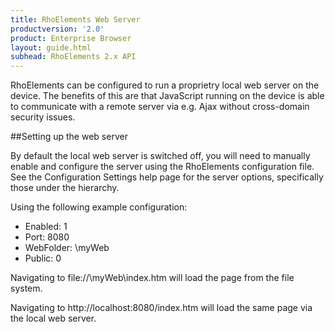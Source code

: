 ```yaml
---
title: RhoElements Web Server
productversion: '2.0'
product: Enterprise Browser
layout: guide.html
subhead: RhoElements 2.x API
---
```

RhoElements can be configured to run a proprietry local web server on the device. The benefits of this are that JavaScript running on the device is able to communicate with a remote server via e.g. Ajax without cross-domain security issues. 

##Setting up the web server 

By default the local web server is switched off, you will need to manually enable and configure the server using the RhoElements configuration file. See the Configuration Settings help page for the server options, specifically those under the <WebServer> hierarchy.

Using the following example configuration: 
<UL>
<LI>Enabled: 1 </LI>
<LI>Port: 8080 </LI>
<LI>WebFolder: \myWeb</LI>
<LI>Public: 0</LI>
</UL>

Navigating to file://\myWeb\index.htm will load the page from the file system.

Navigating to http://localhost:8080/index.htm will load the same page via the local web server.



